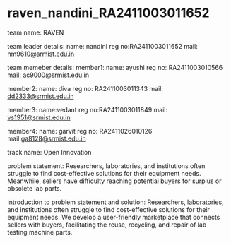 # raven_nandini_RA2411003011652

team name: RAVEN

team leader details:
name: nandini 
reg no:RA2411003011652
mail: nm9610@srmist.edu.in

team memeber details:
member1:
name: ayushi
reg no: RA2411003010566
mail: ac9000@srmist.edu.in

member2:
name: diva
reg no: RA2411003011343
mail: dd2333@srmist.edu.in

member3:
name:vedant
reg no:RA2411003011849
mail: vs1951@srmist.edu.in

member4:
name: garvit
reg no: RA2411026010126
mail:ga8128@srmist.edu.in

track name: Open Innovation

problem statement: Researchers, laboratories, and institutions often struggle to find cost-effective solutions for their equipment needs. Meanwhile, sellers have difficulty reaching potential buyers for surplus or obsolete lab parts.


introduction to problem statement and solution: Researchers, laboratories, and institutions often struggle to find cost-effective solutions for their equipment needs.
We develop a user-friendly marketplace that connects sellers with buyers, facilitating the reuse, recycling, and repair of lab testing machine parts.

